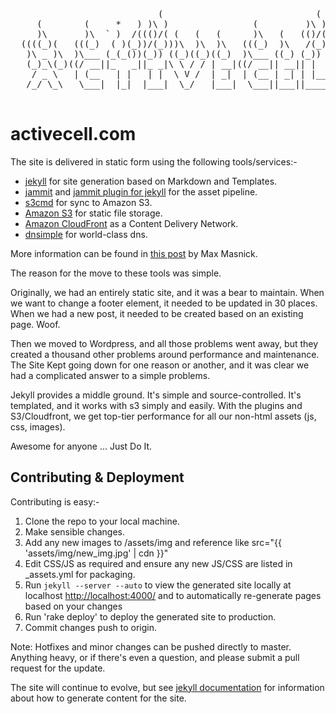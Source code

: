 <pre>
  	                        (                             (     (     
     (        (     *   ) )\ )                (         )\ )  )\ )  
     )\       )\  ` )  /((()/( (   (   (      )\   (   (()/( (()/(  
  ((((_)(   (((_)  ( )(_))/(_)))\  )\  )\   (((_)  )\   /(_)) /(_)) 
   )\ _ )\  )\___ (_(_())(_)) ((_)((_)((_)  )\___ ((_) (_))  (_))   
   (_)_\(_)((/ __||_   _||_ _|\ \ / / | __|((/ __|| __|| |   | |    
    / _ \   | (__   | |   | |  \ V /  | _|  | (__ | _| | |__ | |__  
   /_/ \_\   \___|  |_|  |___|  \_/   |___|  \___||___||____||____|

</pre>

activecell.com
==============

The site is delivered in static form using the following tools/services:-

* [jekyll](http://github.com/mojombo/jekyll) for site generation based on Markdown and Templates.
* [jammit](http://documentcloud.github.com/jammit/) and [jammit plugin for jekyll](https://gist.github.com/1224971) for the asset pipeline.
* [s3cmd](http://s3tools.org/s3cmd) for sync to Amazon S3.
* [Amazon S3](http://aws.amazon.com/s3/) for static file storage.
* [Amazon CloudFront](http://aws.amazon.com/cloudfront/) as a Content Delivery Network.
* [dnsimple](http://dnsimple.com) for world-class dns.

More information can be found in [this post](http://www.maxmasnick.com/2012/01/21/jekyll_s3_cloudfront/) by Max Masnick.

The reason for the move to these tools was simple. 

Originally, we had an entirely static site, and it was a bear to maintain. When we want to change a footer element, it needed to be updated in 30 places. When we had a new post, it needed to be created based on an existing page. Woof.

Then we moved to Wordpress, and all those problems went away, but they created a thousand other problems around performance and maintenance. The Site Kept going down for one reason or another, and it was clear we had a complicated answer to a simple problems.

Jekyll provides a middle ground. It's simple and source-controlled. It's templated, and it works with s3 simply and easily. With the plugins and S3/Cloudfront, we get top-tier performance for all our non-html assets (js, css, images).

Awesome for anyone ... Just Do It.

Contributing & Deployment
------------------------

Contributing is easy:-

1. Clone the repo to your local machine.
1. Make sensible changes.
1. Add any new images to /assets/img and reference like src="{{ 'assets/img/new_img.jpg' | cdn }}"
1. Edit CSS/JS as required and ensure any new JS/CSS are listed in _assets.yml for packaging.
1. Run `jekyll --server --auto` to view the generated site locally at localhost [http://localhost:4000/](http://localhost:4000/) and to automatically re-generate pages based on your changes
1. Run 'rake deploy' to deploy the generated site to production.
1. Commit changes push to origin.

Note: Hotfixes and minor changes can be pushed directly to master. Anything heavy, or if there's even a question, and please submit a pull request for the update.

The site will continue to evolve, but see [jekyll documentation](http://github.com/mojombo/jekyll) for information about how to generate content for the site.
